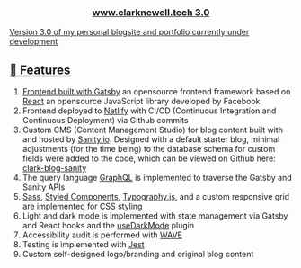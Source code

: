 <p align="center">
  <a href="https://gracious-hoover-8389b4.netlify.app/">
    <h3 align="center">www.clarknewell.tech 3.0</h3>
</p>


Version 3.0 of my personal blogsite and portfolio currently under development

## 🚀 Features

1. Frontend built with [Gatsby](https://gatsbyjs.com) an opensource frontend framework based on [React](https://reactjs.org) an opensource JavaScript library developed by Facebook
1. Frontend deployed to [Netlify](https://www.netlify.com) with CI/CD (Continuous Integration and Continuous Deployment) via Github commits
1. Custom CMS (Content Management Studio) for blog content built with and hosted by [Sanity.io](https://sanity.io). Designed with a default starter blog, minimal adjustments (for the time being) to the database schema for custom fields were added to the code, which can be viewed on Github here: [clark-blog-sanity](https://github.com/WCNewell/clark-blog-sanity)
1. The query language [GraphQL](https://graphql.org) is implemented to traverse the Gatsby and Sanity APIs
1. [Sass](https://sass-lang.com/), [Styled Components](https://styled-components.com/), [Typography.js](https://kyleamathews.github.io/typography.js/), and a custom responsive grid are implemented for CSS styling
1. Light and dark mode is implemented with state management via Gatsby and React hooks and the [useDarkMode](https://www.npmjs.com/package/use-dark-mode) plugin
1. Accessibility audit is performed with [WAVE](https://wave.webaim.org/)
1. Testing is implemented with [Jest](https://jestjs.io/)
1. Custom self-designed logo/branding and original blog content
